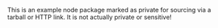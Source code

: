 This is an example node package marked as private for sourcing via a tarball or HTTP link. It is not actually private or sensitive!
